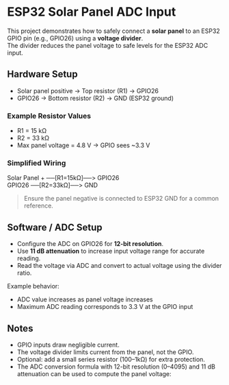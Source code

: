 # ESP32 Solar Panel ADC Input

This project demonstrates how to safely connect a **solar panel** to an ESP32 GPIO pin (e.g., GPIO26) using a **voltage divider**.  
The divider reduces the panel voltage to safe levels for the ESP32 ADC input.  

## Hardware Setup
- Solar panel positive → Top resistor (R1) → GPIO26  
- GPIO26 → Bottom resistor (R2) → GND (ESP32 ground)  

### Example Resistor Values
- R1 = 15 kΩ  
- R2 = 33 kΩ  
- Max panel voltage = 4.8 V → GPIO sees ~3.3 V  

### Simplified Wiring
Solar Panel + ──[R1=15kΩ]──> GPIO26  
GPIO26 ──[R2=33kΩ]──> GND  

> Ensure the panel negative is connected to ESP32 GND for a common reference.  

## Software / ADC Setup
- Configure the ADC on GPIO26 for **12-bit resolution**.  
- Use **11 dB attenuation** to increase input voltage range for accurate reading.  
- Read the voltage via ADC and convert to actual voltage using the divider ratio.  

Example behavior:  
- ADC value increases as panel voltage increases  
- Maximum ADC reading corresponds to 3.3 V at the GPIO input  

## Notes
- GPIO inputs draw negligible current.  
- The voltage divider limits current from the panel, not the GPIO.  
- Optional: add a small series resistor (100–1kΩ) for extra protection.  
- The ADC conversion formula with 12-bit resolution (0–4095) and 11 dB attenuation can be used to compute the panel voltage:

